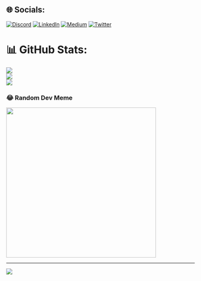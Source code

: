 

## 🌐 Socials:
[![Discord](https://img.shields.io/badge/Discord-%237289DA.svg?logo=discord&logoColor=white)](https://discord.gg/whoisujjwal) [![LinkedIn](https://img.shields.io/badge/LinkedIn-%230077B5.svg?logo=linkedin&logoColor=white)](https://linkedin.com/in/whoisujjwal) [![Medium](https://img.shields.io/badge/Medium-12100E?logo=medium&logoColor=white)](https://medium.com/@whoisujjwal) [![Twitter](https://img.shields.io/badge/Twitter-%231DA1F2.svg?logo=Twitter&logoColor=white)](https://twitter.com/whoisujjwal) 
# 📊 GitHub Stats:
![](https://github-readme-stats.vercel.app/api?username=Kodiererin&theme=dark&hide_border=false&include_all_commits=false&count_private=false)<br/>
![](https://github-readme-streak-stats.herokuapp.com/?user=Kodiererin&theme=dark&hide_border=false)<br/>
![](https://github-readme-stats.vercel.app/api/top-langs/?username=Kodiererin&theme=dark&hide_border=false&include_all_commits=false&count_private=false&layout=compact)

### 😂 Random Dev Meme
<img src='https://randommeme-five.vercel.app/' style="height: 400px;"/>

---
[![](https://visitcount.itsvg.in/api?id=Kodiererin&icon=0&color=0)](https://visitcount.itsvg.in)

<!-- Proudly created with GPRM ( https://gprm.itsvg.in ) -->
